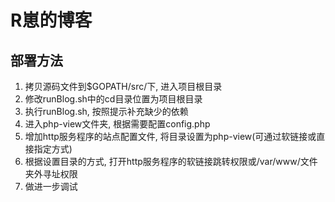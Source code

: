 # R崽的博客

## 部署方法
1. 拷贝源码文件到$GOPATH/src/下, 进入项目根目录
2. 修改runBlog.sh中的cd目录位置为项目根目录
3. 执行runBlog.sh, 按照提示补充缺少的依赖
4. 进入php-view文件夹, 根据需要配置config.php
5. 增加http服务程序的站点配置文件, 将目录设置为php-view(可通过软链接或直接指定方式)
6. 根据设置目录的方式, 打开http服务程序的软链接跳转权限或/var/www/文件夹外寻址权限
7. 做进一步调试

